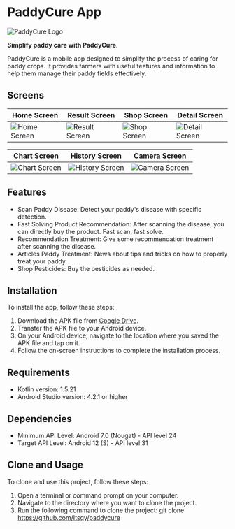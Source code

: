 # PaddyCure App

![PaddyCure Logo](https://drive.google.com/uc?id=1JqG6Ox5Kw45GkjV9sZzg0VFcp_GYGbTo)

**Simplify paddy care with PaddyCure.**

PaddyCure is a mobile app designed to simplify the process of caring for paddy crops. It provides farmers with useful features and information to help them manage their paddy fields effectively.

## Screens 

| Home Screen | Result Screen | Shop Screen | Detail Screen |
|---|---|---|---|
| ![Home Screen](https://drive.google.com/uc?id=1rN6UfZ2LwnORMVa33CsHYqiHnap2Tj3X) | ![Result Screen](https://drive.google.com/uc?id=1kpUl6WqAGc_dKOB6EMkMSps7H0b0wwjL) | ![Shop Screen](https://drive.google.com/uc?id=1BJsgUQ2cf9Jkpj8DaWY10dT6gM20Cgt9) | ![Detail Screen](https://drive.google.com/uc?id=1IaG1Cj0TBtQ0UsauVG2NeMINzvhR0Ut2) |

| Chart Screen | History Screen | Camera Screen |
|---|---|---|
| ![Chart Screen](https://drive.google.com/uc?id=1zFqrfP5K7GDu-9ikeOLOTsSHds2PYOQi) | ![History Screen](https://drive.google.com/uc?id=1S4uinIywXQ5FkXkSh-Wkh6Bj2AL95rzs) | ![Camera Screen](https://drive.google.com/uc?id=1fYKjBCfVQD_r5plfA4JbnlIq_oqVa8Wd) |

## Features

- Scan Paddy Disease: Detect your paddy's disease with specific detection.
- Fast Solving Product Recommendation: After scanning the disease, you can directly buy the product. Fast scan, fast solve.
- Recommendation Treatment: Give some recommendation treatment after scanning the disease.
- Articles Paddy Treatment: News about tips and tricks on how to properly treat your paddy.
- Shop Pesticides: Buy the pesticides as needed.

## Installation

To install the app, follow these steps:

1. Download the APK file from [Google Drive](link-to-app-file).
2. Transfer the APK file to your Android device.
3. On your Android device, navigate to the location where you saved the APK file and tap on it.
4. Follow the on-screen instructions to complete the installation process.

## Requirements

- Kotlin version: 1.5.21
- Android Studio version: 4.2.1 or higher

## Dependencies

- Minimum API Level: Android 7.0 (Nougat) - API level 24
- Target API Level: Android 12 (S) - API level 31

## Clone and Usage

To clone and use this project, follow these steps:

1. Open a terminal or command prompt on your computer.
2. Navigate to the directory where you want to clone the project.
3. Run the following command to clone the project:
   git clone https://github.com/Itsqy/paddycure